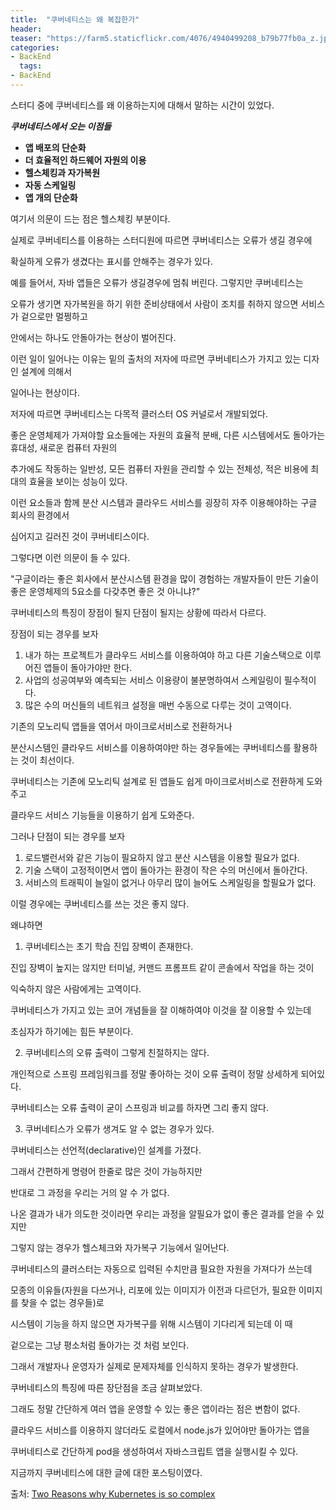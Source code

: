 ```yaml
---
title:  "쿠버네티스는 왜 복잡한가"
header:
teaser: "https://farm5.staticflickr.com/4076/4940499208_b79b77fb0a_z.jpg"
categories:
- BackEnd
  tags:
- BackEnd
---
```

  스터디 중에 쿠버네티스를 왜 이용하는지에 대해서 말하는 시간이 있었다.

***쿠버네티스에서 오는 이점들***

- **앱 배포의 단순화**
- **더 효율적인 하드웨어 자원의 이용**
- **헬스체킹과 자가복원**
- **자동 스케일링**
- **앱 개의 단순화**

여기서 의문이 드는 점은 헬스체킹 부분이다.

실제로 쿠버네티스를 이용하는 스터디원에 따르면 쿠버네티스는 오류가 생길 경우에

확실하게 오류가 생겼다는 표시를 안해주는 경우가 있다.

예를 들어서, 자바 앱들은 오류가 생길경우에 멈춰 버린다. 그렇지만 쿠버네티스는

오류가 생기면 자가복원을 하기 위한 준비상태에서 사람이 조치를 취하지 않으면 서비스가 겉으로만 멀쩡하고

안에서는 하나도 안돌아가는 현상이 벌어진다.

이런 일이 일어나는 이유는 밑의 출처의 저자에 따르면 쿠버네티스가 가지고 있는 디자인 설계에 의해서 

일어나는 현상이다.

저자에 따르면 쿠버네티스는 다목적 클러스터 OS 커널로서 개발되었다.

좋은 운영체제가 가져야할 요소들에는 자원의 효율적 분배, 다른 시스템에서도 돌아가는 휴대성, 새로운 컴퓨터 자원의

추가에도 작동하는 일반성, 모든 컴퓨터 자원을 관리할 수 있는 전체성, 적은 비용에 최대의 효율을 보이는 성능이 있다.

이런 요소들과 함께 분산 시스템과 클라우드 서비스를 굉장히 자주 이용해야하는 구글 회사의 환경에서

심어지고 길러진 것이 쿠버네티스이다.

그렇다면 이런 의문이 들 수 있다.

"구글이라는 좋은 회사에서 분산시스템 환경을 많이 경험하는 개발자들이 만든 기술이 좋은 운영체제의 5요소를 다갖추면 좋은 것 아니냐?"

쿠버네티스의 특징이 장점이 될지 단점이 될지는 상황에 따라서 다르다.

장점이 되는 경우를 보자

1. 내가 하는 프로젝트가 클라우드 서비스를 이용하여야 하고 다른 기술스택으로 이루어진 앱들이 돌아가야만 한다.
2. 사업의 성공여부와 예측되는 서비스 이용량이 불분명하여서 스케일링이 필수적이다.
3. 많은 수의 머신들의 네트워크 설정을 매번 수동으로 다루는 것이 고역이다.

기존의 모노리틱 앱들을 엮어서 마이크로서비스로 전환하거나

분산시스템인 클라우드 서비스를 이용하여야만 하는 경우들에는 쿠버네티스를 활용하는 것이 최선이다.

쿠버네티스는 기존에 모노리틱 설계로 된 앱들도 쉽게 마이크로서비스로 전환하게 도와주고

클라우드 서비스 기능들을 이용하기 쉽게 도와준다.

그러나 단점이 되는 경우를 보자

1. 로드밸런서와 같은 기능이 필요하지 않고 분산 시스템을 이용할 필요가 없다.
2. 기술 스택이 고정적이면서 앱이 돌아가는 환경이 작은 수의 머신에서 돌아간다.
3. 서비스의 트래픽이 늘일이 없거나 아무리 많이 늘어도 스케일링을 할필요가 없다.

이럴 경우에는 쿠버네티스를 쓰는 것은 좋지 않다.

왜냐하면

1. 쿠버네티스는 초기 학습 진입 장벽이 존재한다.

진입 장벽이 높지는 않지만 터미널, 커맨드 프롬프트 같이 콘솔에서 작업을 하는 것이

익숙하지 않은 사람에게는 고역이다.

쿠버네티스가 가지고 있는 코어 개념들을 잘 이해하여야 이것을 잘 이용할 수 있는데

초심자가 하기에는 힘든 부분이다.

2. 쿠버네티스의 오류 출력이 그렇게 친절하지는 않다.

개인적으로 스프링 프레임워크를 정말 좋아하는 것이 오류 출력이 정말 상세하게 되어있다.

쿠버네티스는 오류 출력이 굳이 스프링과 비교를 하자면 그리 좋지 않다.

3. 쿠버네티스가 오류가 생겨도 알 수 없는 경우가 있다.

쿠버네티스는 선언적(declarative)인 설계를 가졌다.

그래서 간편하게 명령어 한줄로 많은 것이 가능하지만

반대로 그 과정을 우리는 거의 알 수 가 없다.

나온 결과가 내가 의도한 것이라면 우리는 과정을 알필요가 없이 좋은 결과를 얻을 수 있지만

그렇지 않는 경우가 헬스체크와 자가복구 기능에서 일어난다.

쿠버네티스의 클러스터는 자동으로 입력된 수치만큼 필요한 자원을 가져다가 쓰는데

모종의 이유들(자원을 다쓰거나, 리포에 있는 이미지가 이전과 다르던가, 필요한 이미지를 찾을 수 없는 경우들)로

시스템이 기능을 하지 않으면 자가복구를 위해 시스템이 기다리게 되는데 이 때

겉으로는 그냥 평소처럼 돌아가는 것 처럼 보인다.

그래서 개발자나 운영자가 실제로 문제자체를 인식하지 못하는 경우가 발생한다.

쿠버네티스의 특징에 따른 장단점을 조금 살펴보았다.

그래도 정말 간단하게 여러 앱을 운영할 수 있는 좋은 앱이라는 점은 변함이 없다.

클라우드 서비스를 이용하지 않더라도 로컬에서 node.js가 있어야만 돌아가는 앱을

쿠버네티스로 간단하게 pod을 생성하여서 자바스크립트 앱을 실행시킬 수 있다.

지금까지 쿠버네티스에 대한 글에 대한 포스팅이였다.


 출처: [Two Reasons why Kubernetes is so complex](https://buttondown.email/nelhage/archive/two-reasons-kubernetes-is-so-complex/)